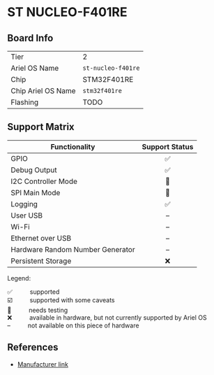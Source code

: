 
# ST NUCLEO-F401RE

## Board Info

|||
|---|---|
|Tier|2|
|Ariel OS Name|`st-nucleo-f401re`|
|Chip|STM32F401RE|
|Chip Ariel OS Name|`stm32f401re`|
|Flashing|TODO|

## Support Matrix

<table class="support-matrix">
  <thead>
    <tr>
      <th>Functionality</th>
      <th>Support Status</th>
    </tr>
  </thead>
  <tbody>
    <tr>
      <td>GPIO</td>
      <td class="support-cell" title="supported">✅</td>
    </tr>
    <tr>
      <td>Debug Output</td>
      <td class="support-cell" title="supported">✅</td>
    </tr>
    <tr>
      <td>I2C Controller Mode</td>
      <td class="support-cell" title="needs testing">🚦</td>
    </tr>
    <tr>
      <td>SPI Main Mode</td>
      <td class="support-cell" title="needs testing">🚦</td>
    </tr>
    <tr>
      <td>Logging</td>
      <td class="support-cell" title="supported">✅</td>
    </tr>
    <tr>
      <td>User USB</td>
      <td class="support-cell" title="not available on this piece of hardware">–</td>
    </tr>
    <tr>
      <td>Wi-Fi</td>
      <td class="support-cell" title="not available on this piece of hardware">–</td>
    </tr>
    <tr>
      <td>Ethernet over USB</td>
      <td class="support-cell" title="not available on this piece of hardware">–</td>
    </tr>
    <tr>
      <td>Hardware Random Number Generator</td>
      <td class="support-cell" title="not available on this piece of hardware">–</td>
    </tr>
    <tr>
      <td>Persistent Storage</td>
      <td class="support-cell" title="available in hardware, but not currently supported by Ariel OS">❌</td>
    </tr>
  </tbody>
</table>

<style>
@media (min-width: 1920px) {
  .support-matrix {
    position: relative;
    left: 50%;
    transform: translate(-50%, 0);
  }
}
.support-cell {
  text-align: center;
}
</style>

Legend:

<dl>
  <div>
    <dt>✅</dt><dd>supported</dd>
  </div>
  <div>
    <dt>☑️</dt><dd>supported with some caveats</dd>
  </div>
  <div>
    <dt>🚦</dt><dd>needs testing</dd>
  </div>
  <div>
    <dt>❌</dt><dd>available in hardware, but not currently supported by Ariel OS</dd>
  </div>
  <div>
    <dt>–</dt><dd>not available on this piece of hardware</dd>
  </div>
</dl>
<style>
dt, dd {
  display: inline;
}
</style>

## References

- [Manufacturer link](https://web.archive.org/web/20250115005425/https://www.st.com/en/evaluation-tools/nucleo-f401re.html)